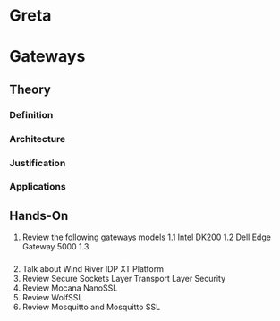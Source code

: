 Greta
==

# Gateways 

## Theory

### Definition
### Architecture
### Justification
### Applications

## Hands-On

1. Review the following gateways models
   1.1 Intel DK200
   1.2 Dell Edge Gateway 5000
   1.3 

### 


2.	Talk about Wind River IDP XT Platform
3.	Review Secure Sockets Layer Transport Layer Security
4.	Review Mocana NanoSSL
5.	Review WolfSSL
6.	Review Mosquitto and Mosquitto SSL


